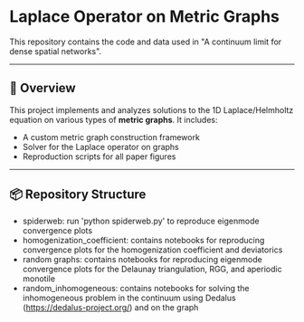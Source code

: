 # Laplace Operator on Metric Graphs

This repository contains the code and data used in "A continuum limit for dense spatial networks".

---

## 🧠 Overview

This project implements and analyzes solutions to the 1D Laplace/Helmholtz equation on various types of **metric graphs**. It includes:

- A custom metric graph construction framework
- Solver for the Laplace operator on graphs
- Reproduction scripts for all paper figures

---

## 📦 Repository Structure

- spiderweb: run 'python spiderweb.py' to reproduce eigenmode convergence plots
- homogenization_coefficient: contains notebooks for reproducing convergence plots for the homogenization coefficient and deviatorics
- random graphs: contains notebooks for reproducing eigenmode convergence plots for the Delaunay triangulation, RGG, and aperiodic monotile
- random_inhomogeneous: contains notebooks for solving the inhomogeneous problem in the continuum using Dedalus (https://dedalus-project.org/) and on the graph